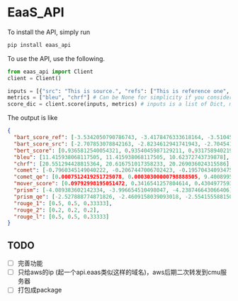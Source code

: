 # EaaS_API

To install the API, simply run
```bash
pip install eaas_api
```

To use the API, use the following.
```python
from eaas_api import Client
client = Client()

inputs = [{"src": "This is source.", "refs": ["This is reference one", "This is reference two"], "hypo": "This is hypothesis"}]
metrics = ["bleu", "chrf"] # Can be None for simplicity if you consider using all metrics
score_dic = client.score(inputs, metrics) # inputs is a list of Dict, metrics is metric list
```

The output is like
```json
{
  "bart_score_ref": [-3.5342050790786743, -3.4178476333618164, -3.510450601577759], 
  "bart_score_src": [-2.707853078842163, -2.8234612941741943, -2.7045414447784424], 
  "bert_score": [0.9365812540054321, 0.9354045987129211, 0.9317589402198792], 
  "bleu": [11.415938068117505, 11.415938068117505, 10.62372743739878], 
  "chrf": [20.551294428815364, 20.616751017358233, 20.269036024315586], 
  "comet": [-0.7960345149040222, -0.2067447006702423, -0.19570434093475342], 
  "comet_qe": [0.0007512419251725078, 0.00030300000798888505, 9.400899580214173e-05], 
  "mover_score": [0.09792998195051472, 0.3416541257804614, 0.43049775930857526], 
  "prism": [-4.089383602142334, -3.996654510498047, -4.238746643066406], 
  "prism_qe": [-2.527888774871826, -2.4609158039093018, -2.5541555881500244], 
  "rouge_1": [0.5, 0.5, 0.33333], 
  "rouge_2": [0.2, 0.2, 0.2], 
  "rouge_l": [0.5, 0.5, 0.33333]
}
```

## TODO
- [ ] 完善功能
- [ ] 只给aws的ip (起一个api.eaas类似这样的域名)，aws后期二次转发到cmu服务器
- [ ] 打包成package
